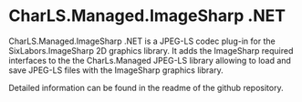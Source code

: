<!--
  SPDX-FileCopyrightText: © 2024 Team CharLS
  SPDX-License-Identifier: BSD-3-Clause
-->

# CharLS.Managed.ImageSharp .NET

CharLS.Managed.ImageSharp .NET is a JPEG-LS codec plug-in for the SixLabors.ImageSharp 2D graphics library.
It adds the ImageSharp required interfaces to the the CharLs.Managed JPEG-LS library allowing to load and save JPEG-LS files with the ImageSharp graphics library.

Detailed information can be found in the readme of the github repository.

